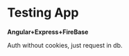 
Testing App
===============
**Angular+Express+FireBase**

Auth without cookies, just request in db.
